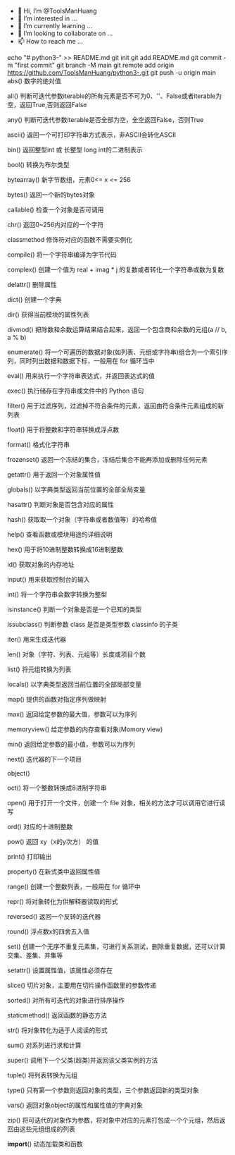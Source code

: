 - 👋 Hi, I’m @ToolsManHuang
- 👀 I’m interested in ...
- 🌱 I’m currently learning ...
- 💞️ I’m looking to collaborate on ...
- 📫 How to reach me ...

<!---
ToolsManHuang/ToolsManHuang is a ✨ special ✨ repository because its `README.md` (this file) appears on your GitHub profile.
You can click the Preview link to take a look at your changes.
--->
echo "# python3-" >> README.md
git init
git add README.md
git commit -m "first commit"
git branch -M main
git remote add origin https://github.com/ToolsManHuang/python3-.git
git push -u origin main
abs() 数字的绝对值

all() 判断可迭代参数iterable的所有元素是否不可为0、''、False或者iterable为空，返回True,否则返回False

any() 判断可迭代参数iterable是否全部为空，全空返回False，否则True

ascii() 返回一个可打印字符串方式表示，非ASCII会转化ASCII

bin() 返回整型int 或 长整型 long int的二进制表示

bool() 转换为布尔类型

bytearray() 新字节数组，元素0<= x <= 256

bytes() 返回一个新的bytes对象

callable() 检查一个对象是否可调用

chr() 返回0~256内对应的一个字符

classmethod 修饰符对应的函数不需要实例化

compile() 将一个字符串编译为字节代码

complex() 创建一个值为 real + imag * j 的复数或者转化一个字符串或数为复数

delattr() 删除属性

dict() 创建一个字典

dir() 获得当前模块的属性列表

divmod() 把除数和余数运算结果结合起来，返回一个包含商和余数的元组(a // b, a % b)

enumerate() 将一个可遍历的数据对象(如列表、元组或字符串)组合为一个索引序列，同时列出数据和数据下标，一般用在 for 循环当中

eval() 用来执行一个字符串表达式，并返回表达式的值

exec() 执行储存在字符串或文件中的 Python 语句

filter() 用于过滤序列，过滤掉不符合条件的元素，返回由符合条件元素组成的新列表

float() 用于将整数和字符串转换成浮点数

format() 格式化字符串

frozenset() 返回一个冻结的集合，冻结后集合不能再添加或删除任何元素

getattr() 用于返回一个对象属性值

globals() 以字典类型返回当前位置的全部全局变量

hasattr() 判断对象是否包含对应的属性

hash() 获取取一个对象（字符串或者数值等）的哈希值

help() 查看函数或模块用途的详细说明

hex() 用于将10进制整数转换成16进制整数

id() 获取对象的内存地址

input() 用来获取控制台的输入

int() 将一个字符串会数字转换为整型

isinstance() 判断一个对象是否是一个已知的类型

issubclass() 判断参数 class 是否是类型参数 classinfo 的子类

iter() 用来生成迭代器

len() 对象（字符、列表、元组等）长度或项目个数

list() 将元组转换为列表

locals() 以字典类型返回当前位置的全部局部变量

map() 提供的函数对指定序列做映射

max() 返回给定参数的最大值，参数可以为序列

memoryview() 给定参数的内存查看对象(Momory view)

min() 返回给定参数的最小值，参数可以为序列

next() 迭代器的下一个项目

object()

oct() 将一个整数转换成8进制字符串

open() 用于打开一个文件，创建一个 file 对象，相关的方法才可以调用它进行读写

ord() 对应的十进制整数

pow() 返回 xy（x的y次方） 的值

print() 打印输出

property() 在新式类中返回属性值

range() 创建一个整数列表，一般用在 for 循环中

repr() 将对象转化为供解释器读取的形式

reversed() 返回一个反转的迭代器

round() 浮点数x的四舍五入值

set() 创建一个无序不重复元素集，可进行关系测试，删除重复数据，还可以计算交集、差集、并集等

setattr() 设置属性值，该属性必须存在

slice() 切片对象，主要用在切片操作函数里的参数传递

sorted() 对所有可迭代的对象进行排序操作

staticmethod() 返回函数的静态方法

str() 将对象转化为适于人阅读的形式

sum() 对系列进行求和计算

super() 调用下一个父类(超类)并返回该父类实例的方法

tuple() 将列表转换为元组

type() 只有第一个参数则返回对象的类型，三个参数返回新的类型对象

vars() 返回对象object的属性和属性值的字典对象

zip() 将可迭代的对象作为参数，将对象中对应的元素打包成一个个元组，然后返回由这些元组组成的列表

__import__() 动态加载类和函数

